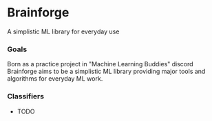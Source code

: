 # Brainforge
A simplistic ML library for everyday use

### Goals
Born as a practice project in "Machine Learning Buddies" discord Brainforge aims to be a simplistic ML library providing major tools and algorithms for everyday ML work.

### Classifiers
- TODO
